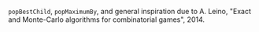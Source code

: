 `popBestChild`, `popMaximumBy`, and general inspiration due to A. Leino, "Exact
and Monte-Carlo algorithms for combinatorial games", 2014.
